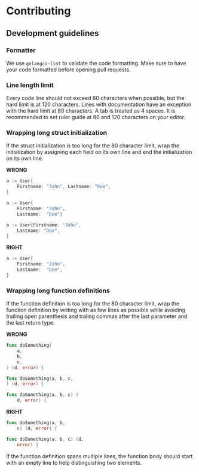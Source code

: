 # Contributing

## Development guidelines

### Formatter

We use `golangci-lint` to validate the code formatting. Make sure to have your code formatted before opening pull requests.

### Line length limit

Every code line should not exceed 80 characters when possible, but the hard limit is at 120 characters. Lines with documentation have an exception with the hard limit at 80 characters. A tab is treated as 4 spaces. It is recommended to set ruler guide at 80 and 120 characters on your editor.

### Wrapping long struct initialization

If the struct initialization is too long for the 80 character limit, wrap the initialization by assigning each field on its own line and end the initialization on its own line.

**WRONG**

```go
a := User{
    Firstname: "John", Lastname: "Doe",
}

a := User{
    Firstname: "John",
    Lastname:  "Doe"}

a := User{Firstname: "John",
    Lastname: "Doe",
}
```

**RIGHT**

```go
a := User{
    Firstname: "John",
    Lastname:  "Doe",
}
```

### Wrapping long function definitions

If the function definition is too long for the 80 character limit, wrap the function definition by writing with as few lines as possible while avoiding trailing open parenthesis and traling commas after the last parameter and the last return type.

**WRONG**

```go
func doSomething(
    a,
    b,
    c,
) (d, error) {

func doSomething(a, b, c,
) (d, error) {

func doSomething(a, b, c) (
    d, error) {
```

**RIGHT**

```go
func doSomething(a, b,
    c) (d, error) {

func doSomething(a, b, c) (d,
    error) {
```

If the function definition spans multiple lines, the function body should start with an empty line to help distinguishing two elements.
